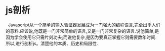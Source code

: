 # js剖析
  &nbsp;&nbsp;Javascript从一个简单的输入验证器发展成为一门强大的编程语言,完全出乎人们的意料.应该说,他既是一门非常简单的语言,又是一门非常复杂的语言.说他简单,是因为学会使用它只需片刻功夫;而说他复杂,是因为要真正掌握它则需要数年时间.
 <br/>所以,进行剖析js。清楚他的本质、历史和局限性.
